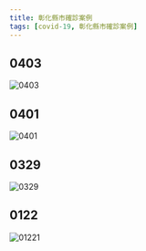 ```yaml
---
title: 彰化縣市確診案例
tags: [covid-19, 彰化縣市確診案例]
---
```

## 0403
![0403](https://www.chcg.gov.tw/files/25_20220403151127525_1648969565218_tmp.jpg)
## 0401
![0401](https://www.chcg.gov.tw/files/25_20220401150822534_0401-01_tmp.jpg)
## 0329
![0329](https://www.chcg.gov.tw/files/25_20220329145328427_0329-%e4%b8%8a%e5%8d%88%e4%bf%ae_tmp.jpg)
## 0122 
![01221](https://www.chcg.gov.tw/files/25_20220122153333702_0122-0101_tmp.jpg)
